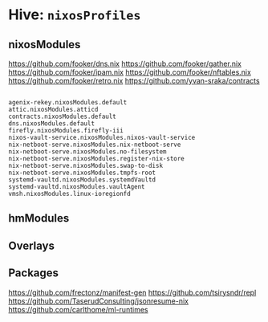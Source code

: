 # Hive: `nixosProfiles`

## nixosModules

<https://github.com/fooker/dns.nix>
<https://github.com/fooker/gather.nix>
<https://github.com/fooker/ipam.nix>
<https://github.com/fooker/nftables.nix>
<https://github.com/fooker/retro.nix>
<https://github.com/yvan-sraka/contracts>

```

agenix-rekey.nixosModules.default
attic.nixosModules.atticd
contracts.nixosModules.default
dns.nixosModules.default
firefly.nixosModules.firefly-iii
nixos-vault-service.nixosModules.nixos-vault-service
nix-netboot-serve.nixosModules.nix-netboot-serve
nix-netboot-serve.nixosModules.no-filesystem
nix-netboot-serve.nixosModules.register-nix-store
nix-netboot-serve.nixosModules.swap-to-disk
nix-netboot-serve.nixosModules.tmpfs-root
systemd-vaultd.nixosModules.systemdVaultd
systemd-vaultd.nixosModules.vaultAgent
vmsh.nixosModules.linux-ioregionfd

```

## hmModules

## Overlays

## Packages

<https://github.com/frectonz/manifest-gen>
<https://github.com/tsirysndr/repl>
<https://github.com/TaserudConsulting/jsonresume-nix>
<https://github.com/carlthome/ml-runtimes>
